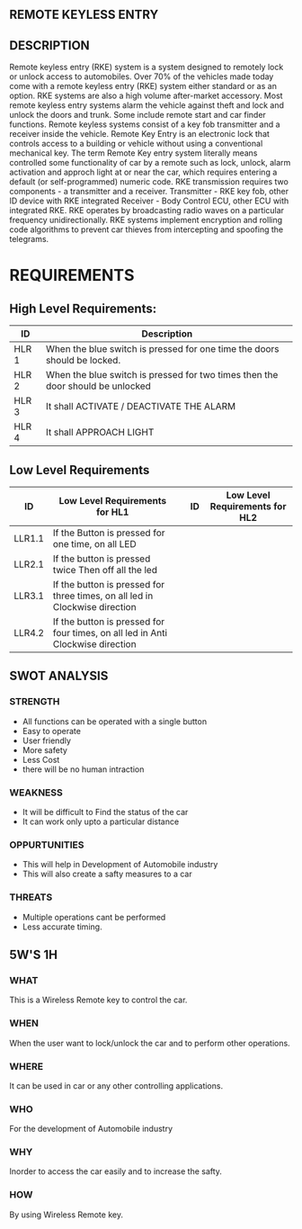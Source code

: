 ## REMOTE KEYLESS ENTRY
## DESCRIPTION
Remote keyless entry (RKE) system is a system designed to remotely lock or unlock access to automobiles. Over 70% of the vehicles made today come with a remote keyless entry (RKE) system either standard or as an option. RKE systems are also a high volume after-market accessory. Most remote keyless entry systems alarm the vehicle against theft and lock and unlock the doors and trunk. Some include remote start and car finder functions.
Remote keyless systems consist of a key fob transmitter and a receiver inside the vehicle.
Remote Key Entry is an electronic lock that controls access to a building or vehicle without using a conventional mechanical key.
The term Remote Key entry system literally means controlled some functionality of car by a remote such as lock, unlock, alarm activation and approch light at or near the car, which requires entering a default (or self-programmed) numeric code. 
RKE transmission requires two components - a transmitter and a receiver. 
Transmitter - RKE key fob, other ID device with RKE integrated Receiver - Body Control ECU, other ECU with integrated RKE. 
RKE operates by broadcasting radio waves on a particular frequency unidirectionally. 
RKE systems implement encryption and rolling code algorithms to prevent car thieves from intercepting and spoofing the telegrams.



# REQUIREMENTS
 
 ## High Level Requirements:

ID     | Description
-------| -----------------------------------------
HLR 1  | When the blue switch is pressed for one time the doors should be locked.
HLR 2  | When the blue switch is pressed for two times then the door should be unlocked
HLR 3  | It shall ACTIVATE / DEACTIVATE THE ALARM
HLR 4  | It shall APPROACH LIGHT

## Low Level Requirements

| ID | Low Level Requirements for HL1|       |ID | Low Level Requirements for HL2|
| -------- | -------------- | ---- |-------- | -------------- |
| LLR1.1 | If the Button is pressed for one time, on all LED| 
| LLR2.1 | If the button is pressed twice Then off all the led |
| LLR3.1 | If the button is pressed for three times, on all led in Clockwise direction |
| LLR4.2 | If the button is pressed for four times, on all led in Anti Clockwise direction  |



## SWOT ANALYSIS

### STRENGTH

  * All functions can be operated with a single button
  * Easy to operate
  * User friendly
  * More safety
  * Less Cost
  * there will be no human intraction 

### WEAKNESS

  * It will be difficult to Find the status of the car
  * It can work only upto a particular distance
  

### OPPURTUNITIES

  * This will help in Development of Automobile industry
  * This will also create a safty measures to a car 

### THREATS

  * Multiple operations cant be performed 
  * Less accurate timing.

## 5W'S 1H

### WHAT
   This is a Wireless Remote key to control the car.
### WHEN
   When the user want to lock/unlock the car and to perform other operations.
### WHERE
   It can be used in car or any other controlling applications.
### WHO
   For the development of Automobile industry
### WHY
   Inorder to access the car easily and to increase the safty.
### HOW
   By using Wireless Remote key.  
